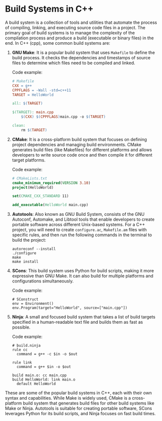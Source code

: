 # Build Systems in C++

A build system is a collection of tools and utilities that automate the process of compiling, linking, and executing source code files in a project. The primary goal of build systems is to manage the complexity of the compilation process and produce a build (executable or binary files) in the end. In C++ (cpp), some common build systems are:

1. **GNU Make**: It is a popular build system that uses `Makefile` to define the build process. It checks the dependencies and timestamps of source files to determine which files need to be compiled and linked.

   Code example:

   ```Makefile
   # Makefile
   CXX = g++
   CPPFLAGS = -Wall -std=c++11
   TARGET = HelloWorld

   all: $(TARGET)

   $(TARGET): main.cpp
       $(CXX) $(CPPFLAGS)main.cpp -o $(TARGET)

   clean:
       rm $(TARGET)
   ```

2. **CMake**: It is a cross-platform build system that focuses on defining project dependencies and managing build environments. CMake generates build files (like Makefiles) for different platforms and allows developers to write source code once and then compile it for different target platforms.

   Code example:

   ```CMake
   # CMakeLists.txt
   cmake_minimum_required(VERSION 3.10)
   project(HelloWorld)

   set(CMAKE_CXX_STANDARD 11)

   add_executable(HelloWorld main.cpp)
   ```
3. **Autotools**: Also known as GNU Build System, consists of the GNU Autoconf, Automake, and Libtool tools that enable developers to create portable software across different Unix-based systems. For a C++ project, you will need to create `configure.ac`, `Makefile.am` files with specific rules, and then run the following commands in the terminal to build the project:

   ```
   autoreconf --install
   ./configure
   make
   make install
   ```

4. **SCons**: This build system uses Python for build scripts, making it more expressive than GNU Make. It can also build for multiple platforms and configurations simultaneously.

   Code example:

   ```
   # SConstruct
   env = Environment()
   env.Program(target="HelloWorld", source=["main.cpp"])
   ```

5. **Ninja**: A small and focused build system that takes a list of build targets specified in a human-readable text file and builds them as fast as possible.

   Code example:

   ```
   # build.ninja
   rule cc
     command = g++ -c $in -o $out

   rule link
     command = g++ $in -o $out

   build main.o: cc main.cpp
   build HelloWorld: link main.o
     default HelloWorld
   ```
These are some of the popular build systems in C++, each with their own syntax and capabilities. While Make is widely used, CMake is a cross-platform build system that generates build files for other build systems like Make or Ninja. Autotools is suitable for creating portable software, SCons leverages Python for its build scripts, and Ninja focuses on fast build times.